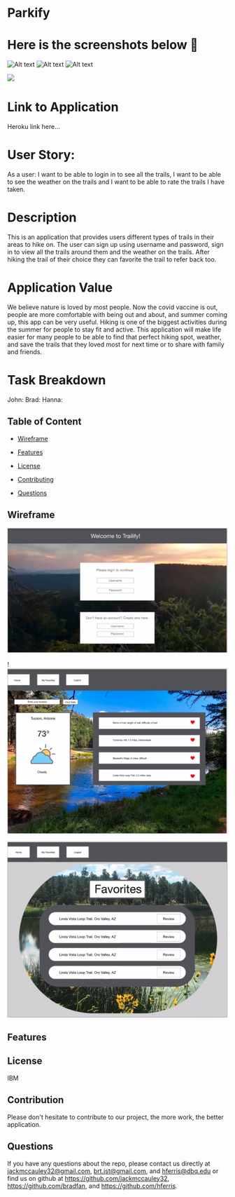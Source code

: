 # Parkify

# Here is the screenshots below :star_struck:
![Alt text](/./assets/imgs/ScreenShot.png?raw=true "Screenshot")
![Alt text](/./assets/imgs/ScreenShot.png?raw=true "Screenshot")
![Alt text](/./assets/imgs/ScreenShot.png?raw=true "Screenshot")

<img src="https://img.shields.io/badge/License-IPL%201.0-blue.svg"></img>

# Link to Application
Heroku link here...

# User Story:
As a user:
I want to be able to login in to see all the trails,
I want to be able to see the weather on the trails and 
I want to be able to rate the trails I have taken.

# Description
This is an application that provides users different types of trails in their areas to hike on. The user can sign up using username and password, sign in to view all the trails around them and the weather on the trails. After hiking the trail of their choice they can favorite the trail to refer back too.

# Application Value
We believe nature is loved by most people. Now the covid vaccine is out, people are more comfortable with being out and about, and summer coming up, this app can be very useful. Hiking is one of the biggest activities during the summer for people to stay fit and active. This application will make life easier for many people to be able to find that perfect hiking spot, weather, and save the trails that they loved most for next time or to share with family and friends. 

# Task Breakdown
John:
Brad:
Hanna:

## Table of Content

* [Wireframe](#wireframe)

* [Features](#features)

* [License​](#license)

* [Contributing​](#contribution)

* [Questions](#questions)

## Wireframe
![Alt text](/./client/imgs/wireframe1.png?raw=true "Screenshot")

!![Alt text](/./client/imgs/wireframe2.png?raw=true "Screenshot")

![Alt text](/./client/imgs/wireframe3.png?raw=true "Screenshot")

## Features


## License
IBM

## Contribution
Please don't hesitate to contribute to our project, the more work, the better application.

## Questions
 If you have any questions about the repo, please contact us directly at jackmccauley32@gmail.com, brt.jst@gmail.com, and hferris@dbq.edu or find us on github at https://github.com/jackmccauley32, https://github.com/bradfan, and https://github.com/hferris.
 